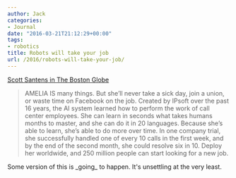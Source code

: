 ```yaml
---
author: Jack
categories:
- Journal
date: "2016-03-21T21:12:29+00:00"
tags:
- robotics
title: Robots will take your job
url: /2016/robots-will-take-your-job/
---
```


[Scott Santens in The Boston Globe][1]

> AMELIA IS many things. But she’ll never take a sick day, join a union, or waste time on Facebook on the job. Created by IPsoft over the past 16 years, the AI system learned how to perform the work of call center employees. She can learn in seconds what takes humans months to master, and she can do it in 20 languages. Because she’s able to learn, she’s able to do more over time. In one company trial, she successfully handled one of every 10 calls in the first week, and by the end of the second month, she could resolve six in 10. Deploy her worldwide, and 250 million people can start looking for a new job.

Some version of this is \_going\_ to happen. It's unsettling at the very least.

 [1]: http://www.bostonglobe.com/ideas/2016/02/24/robots-will-take-your-job/5lXtKomQ7uQBEzTJOXT7YO/story.html